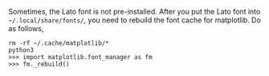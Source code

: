 Sometimes, the Lato font is not pre-installed. After you put the Lato font into `~/.local/share/fonts/`, you need to rebuild the font cache for matplotlib. Do as follows,

```
rm -rf ~/.cache/matplotlib/*
python3
>>> import matplotlib.font_manager as fm
>>> fm._rebuild()
```

